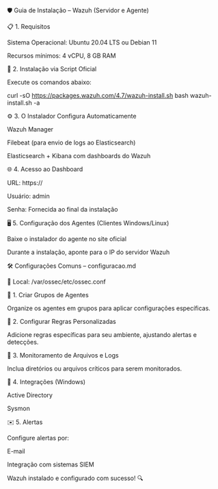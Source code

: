 🛡️ Guia de Instalação – Wazuh (Servidor e Agente)

📋 1. Requisitos

Sistema Operacional: Ubuntu 20.04 LTS ou Debian 11

Recursos mínimos: 4 vCPU, 8 GB RAM

🧰 2. Instalação via Script Oficial

Execute os comandos abaixo:

curl -sO https://packages.wazuh.com/4.7/wazuh-install.sh
bash wazuh-install.sh -a

⚙️ 3. O Instalador Configura Automaticamente

Wazuh Manager

Filebeat (para envio de logs ao Elasticsearch)

Elasticsearch + Kibana com dashboards do Wazuh

🌐 4. Acesso ao Dashboard

URL: https://<IP-do-servidor>

Usuário: admin

Senha: Fornecida ao final da instalação

🖥️ 5. Configuração dos Agentes (Clientes Windows/Linux)

Baixe o instalador do agente no site oficial

Durante a instalação, aponte para o IP do servidor Wazuh

🛠️ Configurações Comuns – configuracao.md

📁 Local: /var/ossec/etc/ossec.conf

🔹 1. Criar Grupos de Agentes

Organize os agentes em grupos para aplicar configurações específicas.

📜 2. Configurar Regras Personalizadas

Adicione regras específicas para seu ambiente, ajustando alertas e detecções.

📂 3. Monitoramento de Arquivos e Logs

Inclua diretórios ou arquivos críticos para serem monitorados.

🧩 4. Integrações (Windows)

Active Directory

Sysmon

✉️ 5. Alertas

Configure alertas por:

E-mail

Integração com sistemas SIEM

Wazuh instalado e configurado com sucesso! 🔍

